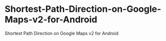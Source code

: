 Shortest-Path-Direction-on-Google-Maps-v2-for-Android
=====================================================

Shortest Path Direction on Google Maps v2 for Android
